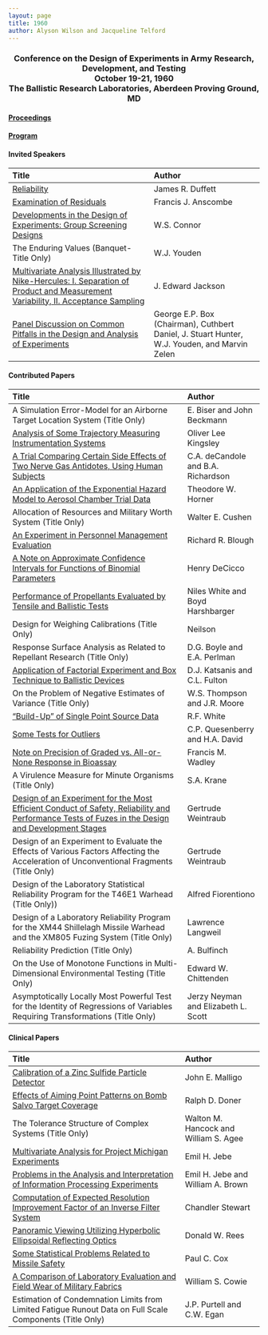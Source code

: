 ```yaml
---
layout: page
title: 1960
author: Alyson Wilson and Jacqueline Telford
---
```

<div align="center"><h3>Conference on the Design of Experiments in Army Research, Development, and Testing<br>
October 19-21, 1960<br>
The Ballistic Research Laboratories, Aberdeen Proving Ground, MD</h3></div>


#### [Proceedings](https://alysongwilson.github.io/ACAS/DOE1/DOE06.pdf#page=3)

#### [Program](https://alysongwilson.github.io/ACAS/DOE1/DOE06.pdf#page=14)


#### Invited Speakers

| Title | Author |
| :--- | :--- |
| [Reliability](https://alysongwilson.github.io/ACAS/DOE1/DOE06.pdf#page=24) | James R. Duffett |
| [Examination of Residuals](https://alysongwilson.github.io/ACAS/DOE1/DOE06.pdf#page=30) | Francis J. Anscombe |
| [Developments in the Design of Experiments: Group Screening Designs](https://alysongwilson.github.io/ACAS/DOE1/DOE06.pdf#page=240) | W.S. Connor |
| The Enduring Values (Banquet- Title Only) | W.J. Youden |
| [Multivariate Analysis Illustrated by Nike-Hercules: I. Separation of Product and Measurement Variability, II. Acceptance Sampling](https://alysongwilson.github.io/ACAS/DOE1/DOE06.pdf#page=252) | J. Edward Jackson |
| [Panel Discussion on Common Pitfalls in the Design and Analysis of Experiments](https://alysongwilson.github.io/ACAS/DOE1/DOE06.pdf#page=198) | George E.P. Box (Chairman), Cuthbert Daniel, J. Stuart Hunter, W.J. Youden, and Marvin Zelen |


#### Contributed Papers

| Title | Author |
| :--- | :--- |
| A Simulation Error-Model for an Airborne Target Location System (Title Only) | E. Biser and John Beckmann |
| [Analysis of Some Trajectory Measuring Instrumentation Systems](https://alysongwilson.github.io/ACAS/DOE1/DOE06.pdf#page=41) | Oliver Lee Kingsley |
| [A Trial Comparing Certain Side Effects of Two Nerve Gas Antidotes, Using Human Subjects](https://alysongwilson.github.io/ACAS/DOE1/DOE06.pdf#page=271) | C.A. deCandole and B.A. Richardson |
| [An Application of the Exponential Hazard Model to Aerosol Chamber Trial Data](https://alysongwilson.github.io/ACAS/DOE1/DOE06.pdf#page=51) | Theodore W. Horner |
| Allocation of Resources and Military Worth System (Title Only) | Walter E. Cushen |
| [An Experiment in Personnel Management Evaluation](https://alysongwilson.github.io/ACAS/DOE1/DOE06.pdf#page=74) | Richard R. Blough |
| [A Note on Approximate Confidence Intervals for Functions of Binomial Parameters](https://alysongwilson.github.io/ACAS/DOE1/DOE06.pdf#page=83) | Henry DeCicco |
| [Performance of Propellants Evaluated by Tensile and Ballistic Tests](https://alysongwilson.github.io/ACAS/DOE1/DOE06.pdf#page=94) | Niles White and Boyd Harshbarger |
| Design for Weighing Calibrations (Title Only) | Neilson |
| Response Surface Analysis as Related to Repellant Research (Title Only) | D.G. Boyle and E.A. Perlman |
| [Application of Factorial Experiment and Box Technique to Ballistic Devices](https://alysongwilson.github.io/ACAS/DOE1/DOE06.pdf#page=160) | D.J. Katsanis and C.L. Fulton |
| On the Problem of Negative Estimates of Variance (Title Only) | W.S. Thompson and J.R. Moore |
| [“Build-Up” of Single Point Source Data](https://alysongwilson.github.io/ACAS/DOE1/DOE06.pdf#page=181) | R.F. White |
| [Some Tests for Outliers](https://alysongwilson.github.io/ACAS/DOE1/DOE06.pdf#page=201) | C.P. Quesenberry and H.A. David |
| [Note on Precision of Graded vs. All-or-None Response in Bioassay](https://alysongwilson.github.io/ACAS/DOE1/DOE06.pdf#page=229) | Francis M. Wadley |
| A Virulence Measure for Minute Organisms (Title Only) | S.A. Krane |
| [Design of an Experiment for the Most Efficient Conduct of Safety, Reliability and Performance Tests of Fuzes in the Design and Development Stages](https://alysongwilson.github.io/ACAS/DOE1/DOE06.pdf#page=281) | Gertrude Weintraub |
| Design of an Experiment to Evaluate the Effects of Various Factors Affecting the Acceleration of Unconventional Fragments (Title Only)| Gertrude Weintraub |
| Design of the Laboratory Statistical Reliability Program for the T46E1 Warhead (Title Only)) | Alfred Fiorentiono |
| Design of a Laboratory Reliability Program for the XM44 Shillelagh Missile Warhead and the XM805 Fuzing System (Title Only) | Lawrence Langweil |
| Reliability Prediction (Title Only) | A. Bulfinch |
| On the Use of Monotone Functions in Multi-Dimensional Environmental Testing (Title Only) | Edward W. Chittenden |
| Asymptotically Locally Most Powerful Test for the Identity of Regressions of Variables Requiring Transformations (Title Only) | Jerzy Neyman and Elizabeth L. Scott |

 
#### Clinical Papers

| Title | Author |
| :--- | :--- |
| [Calibration of a Zinc Sulfide Particle Detector](https://alysongwilson.github.io/ACAS/DOE1/DOE06.pdf#page=61) | John E. Malligo |
| [Effects of Aiming Point Patterns on Bomb Salvo Target Coverage](https://alysongwilson.github.io/ACAS/DOE1/DOE06.pdf#page=66) | Ralph D. Doner |
| The Tolerance Structure of Complex Systems (Title Only) | Walton M. Hancock and William S. Agee |
| [Multivariate Analysis for Project Michigan Experiments](https://alysongwilson.github.io/ACAS/DOE1/DOE06.pdf#page=113) | Emil H. Jebe |
| [Problems in the Analysis and Interpretation of Information Processing Experiments](https://alysongwilson.github.io/ACAS/DOE1/DOE06.pdf#page=101) | Emil H. Jebe and William A. Brown |
| [Computation of Expected Resolution Improvement Factor of an Inverse Filter System](https://alysongwilson.github.io/ACAS/DOE1/DOE06.pdf#page=120) | Chandler Stewart |
| [Panoramic Viewing Utilizing Hyperbolic Ellipsoidal Reflecting Optics](https://alysongwilson.github.io/ACAS/DOE1/DOE06.pdf#page=131) | Donald W. Rees |
| [Some Statistical Problems Related to Missile Safety](https://alysongwilson.github.io/ACAS/DOE1/DOE06.pdf#page=143) | Paul C. Cox |
| [A Comparison of Laboratory Evaluation and Field Wear of Military Fabrics](https://alysongwilson.github.io/ACAS/DOE1/DOE06.pdf#page=234) | William S. Cowie |
| Estimation of Condemnation Limits from Limited Fatigue Runout Data on Full Scale Components (Title Only) | J.P. Purtell and C.W. Egan |
